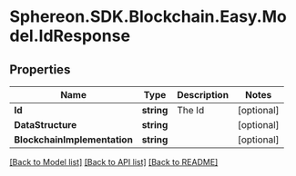 # Sphereon.SDK.Blockchain.Easy.Model.IdResponse
## Properties

Name | Type | Description | Notes
------------ | ------------- | ------------- | -------------
**Id** | **string** | The Id | [optional] 
**DataStructure** | **string** |  | [optional] 
**BlockchainImplementation** | **string** |  | [optional] 

[[Back to Model list]](../README.md#documentation-for-models) [[Back to API list]](../README.md#documentation-for-api-endpoints) [[Back to README]](../README.md)

